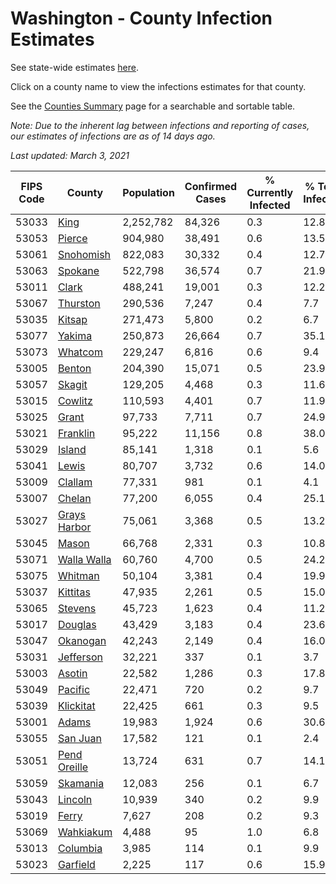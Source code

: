 # Washington - County Infection Estimates

See state-wide estimates [here](/infections/us-wa).

Click on a county name to view the infections estimates for that county.

See the [Counties Summary](/infections/summary-counties) page for a searchable and sortable table.

*Note: Due to the inherent lag between infections and reporting of cases, our estimates of infections are as of 14 days ago.*

*Last updated: March 3, 2021*

|   FIPS Code |                       County |   Population |   Confirmed Cases |   % Currently Infected |   % Total Infected |
|-------------|------------------------------|--------------|-------------------|------------------------|--------------------|
|       53033 |                 [King](king) |    2,252,782 |            84,326 |                    0.3 |               12.8 |
|       53053 |             [Pierce](pierce) |      904,980 |            38,491 |                    0.6 |               13.5 |
|       53061 |       [Snohomish](snohomish) |      822,083 |            30,332 |                    0.4 |               12.7 |
|       53063 |           [Spokane](spokane) |      522,798 |            36,574 |                    0.7 |               21.9 |
|       53011 |               [Clark](clark) |      488,241 |            19,001 |                    0.3 |               12.2 |
|       53067 |         [Thurston](thurston) |      290,536 |             7,247 |                    0.4 |                7.7 |
|       53035 |             [Kitsap](kitsap) |      271,473 |             5,800 |                    0.2 |                6.7 |
|       53077 |             [Yakima](yakima) |      250,873 |            26,664 |                    0.7 |               35.1 |
|       53073 |           [Whatcom](whatcom) |      229,247 |             6,816 |                    0.6 |                9.4 |
|       53005 |             [Benton](benton) |      204,390 |            15,071 |                    0.5 |               23.9 |
|       53057 |             [Skagit](skagit) |      129,205 |             4,468 |                    0.3 |               11.6 |
|       53015 |           [Cowlitz](cowlitz) |      110,593 |             4,401 |                    0.7 |               11.9 |
|       53025 |               [Grant](grant) |       97,733 |             7,711 |                    0.7 |               24.9 |
|       53021 |         [Franklin](franklin) |       95,222 |            11,156 |                    0.8 |               38.0 |
|       53029 |             [Island](island) |       85,141 |             1,318 |                    0.1 |                5.6 |
|       53041 |               [Lewis](lewis) |       80,707 |             3,732 |                    0.6 |               14.0 |
|       53009 |           [Clallam](clallam) |       77,331 |               981 |                    0.1 |                4.1 |
|       53007 |             [Chelan](chelan) |       77,200 |             6,055 |                    0.4 |               25.1 |
|       53027 | [Grays Harbor](grays-harbor) |       75,061 |             3,368 |                    0.5 |               13.2 |
|       53045 |               [Mason](mason) |       66,768 |             2,331 |                    0.3 |               10.8 |
|       53071 |   [Walla Walla](walla-walla) |       60,760 |             4,700 |                    0.5 |               24.2 |
|       53075 |           [Whitman](whitman) |       50,104 |             3,381 |                    0.4 |               19.9 |
|       53037 |         [Kittitas](kittitas) |       47,935 |             2,261 |                    0.5 |               15.0 |
|       53065 |           [Stevens](stevens) |       45,723 |             1,623 |                    0.4 |               11.2 |
|       53017 |           [Douglas](douglas) |       43,429 |             3,183 |                    0.4 |               23.6 |
|       53047 |         [Okanogan](okanogan) |       42,243 |             2,149 |                    0.4 |               16.0 |
|       53031 |       [Jefferson](jefferson) |       32,221 |               337 |                    0.1 |                3.7 |
|       53003 |             [Asotin](asotin) |       22,582 |             1,286 |                    0.3 |               17.8 |
|       53049 |           [Pacific](pacific) |       22,471 |               720 |                    0.2 |                9.7 |
|       53039 |       [Klickitat](klickitat) |       22,425 |               661 |                    0.3 |                9.5 |
|       53001 |               [Adams](adams) |       19,983 |             1,924 |                    0.6 |               30.6 |
|       53055 |         [San Juan](san-juan) |       17,582 |               121 |                    0.1 |                2.4 |
|       53051 | [Pend Oreille](pend-oreille) |       13,724 |               631 |                    0.7 |               14.1 |
|       53059 |         [Skamania](skamania) |       12,083 |               256 |                    0.1 |                6.7 |
|       53043 |           [Lincoln](lincoln) |       10,939 |               340 |                    0.2 |                9.9 |
|       53019 |               [Ferry](ferry) |        7,627 |               208 |                    0.2 |                9.3 |
|       53069 |       [Wahkiakum](wahkiakum) |        4,488 |                95 |                    1.0 |                6.8 |
|       53013 |         [Columbia](columbia) |        3,985 |               114 |                    0.1 |                9.9 |
|       53023 |         [Garfield](garfield) |        2,225 |               117 |                    0.6 |               15.9 |